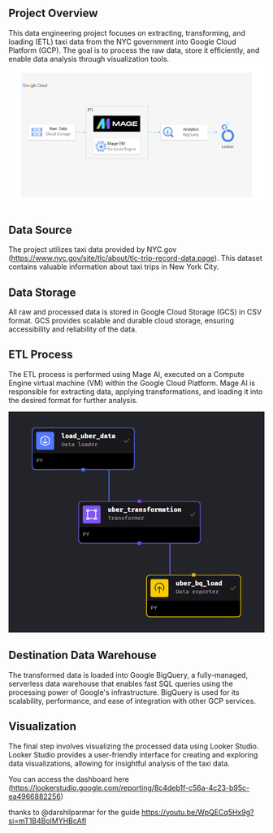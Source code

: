 ## Project Overview

This data engineering project focuses on extracting, transforming, and loading (ETL) taxi data from the NYC government into Google Cloud Platform (GCP). The goal is to process the raw data, store it efficiently, and enable data analysis through visualization tools.
![architecture](architecture.jpg)
## Data Source

The project utilizes taxi data provided by NYC.gov (https://www.nyc.gov/site/tlc/about/tlc-trip-record-data.page). This dataset contains valuable information about taxi trips in New York City.

## Data Storage

All raw and processed data is stored in Google Cloud Storage (GCS) in CSV format. GCS provides scalable and durable cloud storage, ensuring accessibility and reliability of the data.

## ETL Process

The ETL process is performed using Mage AI, executed on a Compute Engine virtual machine (VM) within the Google Cloud Platform. Mage AI is responsible for extracting data, applying transformations, and loading it into the desired format for further analysis.

![pipeline](pipeline.png)

## Destination Data Warehouse

The transformed data is loaded into Google BigQuery, a fully-managed, serverless data warehouse that enables fast SQL queries using the processing power of Google's infrastructure. BigQuery is used for its scalability, performance, and ease of integration with other GCP services.

## Visualization

The final step involves visualizing the processed data using Looker Studio. Looker Studio provides a user-friendly interface for creating and exploring data visualizations, allowing for insightful analysis of the taxi data.

You can access the dashboard here (https://lookerstudio.google.com/reporting/8c4deb1f-c56a-4c23-b95c-ea4966882256)

thanks to @darshilparmar for the guide
https://youtu.be/WpQECq5Hx9g?si=mT1B4BolMYHBcAfI
